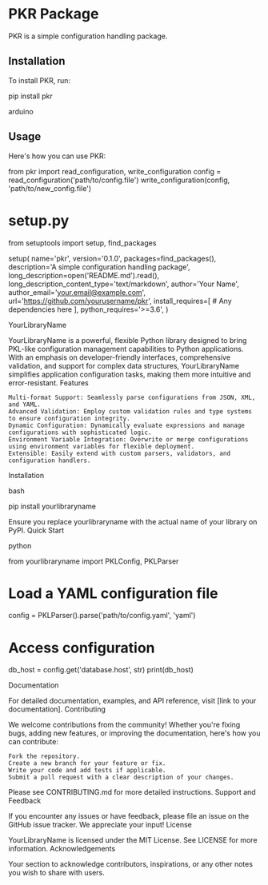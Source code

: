 # PKR Package

PKR is a simple configuration handling package.

## Installation

To install PKR, run:

pip install pkr

arduino


## Usage

Here's how you can use PKR:

from pkr import read_configuration, write_configuration
config = read_configuration('path/to/config.file')
write_configuration(config, 'path/to/new_config.file')

# setup.py

from setuptools import setup, find_packages

setup(
    name='pkr',
    version='0.1.0',
    packages=find_packages(),
    description='A simple configuration handling package',
    long_description=open('README.md').read(),
    long_description_content_type='text/markdown',
    author='Your Name',
    author_email='your.email@example.com',
    url='https://github.com/yourusername/pkr',
    install_requires=[
        # Any dependencies here
    ],
    python_requires='>=3.6',
)


YourLibraryName

YourLibraryName is a powerful, flexible Python library designed to bring PKL-like configuration management capabilities to Python applications. With an emphasis on developer-friendly interfaces, comprehensive validation, and support for complex data structures, YourLibraryName simplifies application configuration tasks, making them more intuitive and error-resistant.
Features

    Multi-format Support: Seamlessly parse configurations from JSON, XML, and YAML.
    Advanced Validation: Employ custom validation rules and type systems to ensure configuration integrity.
    Dynamic Configuration: Dynamically evaluate expressions and manage configurations with sophisticated logic.
    Environment Variable Integration: Overwrite or merge configurations using environment variables for flexible deployment.
    Extensible: Easily extend with custom parsers, validators, and configuration handlers.

Installation

bash

pip install yourlibraryname

Ensure you replace yourlibraryname with the actual name of your library on PyPI.
Quick Start

python

from yourlibraryname import PKLConfig, PKLParser

# Load a YAML configuration file
config = PKLParser().parse('path/to/config.yaml', 'yaml')

# Access configuration
db_host = config.get('database.host', str)
print(db_host)

Documentation

For detailed documentation, examples, and API reference, visit [link to your documentation].
Contributing

We welcome contributions from the community! Whether you're fixing bugs, adding new features, or improving the documentation, here's how you can contribute:

    Fork the repository.
    Create a new branch for your feature or fix.
    Write your code and add tests if applicable.
    Submit a pull request with a clear description of your changes.

Please see CONTRIBUTING.md for more detailed instructions.
Support and Feedback

If you encounter any issues or have feedback, please file an issue on the GitHub issue tracker. We appreciate your input!
License

YourLibraryName is licensed under the MIT License. See LICENSE for more information.
Acknowledgements

Your section to acknowledge contributors, inspirations, or any other notes you wish to share with users.